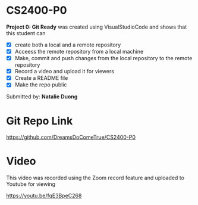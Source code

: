 # CS2400-P0
**Project 0: Git Ready** was created using VisualStudioCode and shows that this student can
* [x] create both a local and a remote repository 
* [x] Acceess the remote repository from a local machine
* [x] Make, commit and push changes from the local repository to the remote repository
* [x] Record a video and upload it for viewers
* [x] Create a README file
* [x] Make the repo public

Submitted by: **Natalie Duong**

# Git Repo Link

https://github.com/DreamsDoComeTrue/CS2400-P0

# Video
This video was recorded using the Zoom record feature and uploaded to Youtube for viewing

https://youtu.be/fqE3BpeC268

